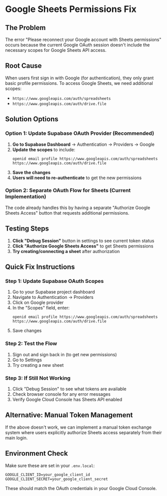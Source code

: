 # Google Sheets Permissions Fix

## The Problem
The error "Please reconnect your Google account with Sheets permissions" occurs because the current Google OAuth session doesn't include the necessary scopes for Google Sheets API access.

## Root Cause
When users first sign in with Google (for authentication), they only grant basic profile permissions. To access Google Sheets, we need additional scopes:
- `https://www.googleapis.com/auth/spreadsheets`
- `https://www.googleapis.com/auth/drive.file`

## Solution Options

### Option 1: Update Supabase OAuth Provider (Recommended)

1. **Go to Supabase Dashboard** → Authentication → Providers → Google
2. **Update the scopes** to include:
   ```
   openid email profile https://www.googleapis.com/auth/spreadsheets https://www.googleapis.com/auth/drive.file
   ```
3. **Save the changes**
4. **Users will need to re-authenticate** to get the new permissions

### Option 2: Separate OAuth Flow for Sheets (Current Implementation)

The code already handles this by having a separate "Authorize Google Sheets Access" button that requests additional permissions.

## Testing Steps

1. **Click "Debug Session"** button in settings to see current token status
2. **Click "Authorize Google Sheets Access"** to get Sheets permissions
3. **Try creating/connecting a sheet** after authorization

## Quick Fix Instructions

### Step 1: Update Supabase OAuth Scopes
1. Go to your Supabase project dashboard
2. Navigate to Authentication → Providers
3. Click on Google provider
4. In the "Scopes" field, enter:
   ```
   openid email profile https://www.googleapis.com/auth/spreadsheets https://www.googleapis.com/auth/drive.file
   ```
5. Save changes

### Step 2: Test the Flow
1. Sign out and sign back in (to get new permissions)
2. Go to Settings
3. Try creating a new sheet

### Step 3: If Still Not Working
1. Click "Debug Session" to see what tokens are available
2. Check browser console for any error messages
3. Verify Google Cloud Console has Sheets API enabled

## Alternative: Manual Token Management

If the above doesn't work, we can implement a manual token exchange system where users explicitly authorize Sheets access separately from their main login.

## Environment Check

Make sure these are set in your `.env.local`:
```env
GOOGLE_CLIENT_ID=your_google_client_id
GOOGLE_CLIENT_SECRET=your_google_client_secret
```

These should match the OAuth credentials in your Google Cloud Console.
